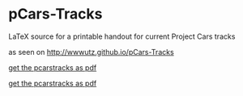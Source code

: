 # pCars-Tracks
LaTeX source for a printable handout for current Project Cars tracks 

as seen on http://wwwutz.github.io/pCars-Tracks

[get the pcarstracks as pdf](./pcarstracks.pdf)

[get the pcarstracks as pdf](./raw/master/pcarstracks.pdf)
